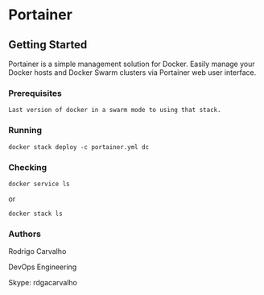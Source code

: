 # Portainer

## Getting Started

Portainer is a simple management solution for Docker. Easily manage your Docker hosts and Docker Swarm clusters via Portainer web user interface.

### Prerequisites

```
Last version of docker in a swarm mode to using that stack.
```

### Running
```
docker stack deploy -c portainer.yml dc
```

### Checking
```
docker service ls
```
or
```
docker stack ls
```

### Authors
Rodrigo Carvalho

DevOps Engineering

Skype: rdgacarvalho